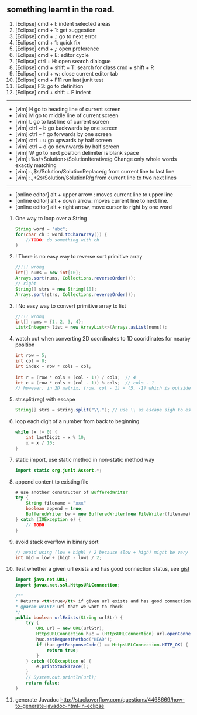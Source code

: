 ## something learnt in the road.

01. [Eclipse] cmd + I: indent selected areas
02. [Eclipse] cmd + 1: get suggestion 
03. [Eclipse] cmd + .: go to next error
04. [Eclipse] cmd + 1: quick fix
05. [Eclipse] cmd + ,: open preference
06. [Eclipse] cmd + E: editor cycle
07. [Eclipse] ctrl + H: open search dialogue
08. [Eclipse] cmd + shift + T: search for class
              cmd + shift + R
09. [Eclipse] cmd + w: close current editor tab              
10. [Eclipse] cmd + F11 run last junit test
11. [Eclipse] F3: go to definition
12. [Eclipse] cmd + shift + F indent
---------------------------------------------------
- [vim]  H  go to heading line of current screen
- [vim]  M  go to middle line of current screen
- [vim]  L  go to last line of current screen
- [vim]  ctrl + b  go backwards by one screen
- [vim]  ctrl + f  go forwards by one screen
- [vim]  ctrl + u  go upwards by half screen
- [vim]  ctrl + d  go downwards by half screen
- [vim]  W  go to next position delimiter is blank space
- [vim] :%s/\<Solution\>/SolutionIterative/g Change only whole words exactly matching 
- [vim] :.,$s/Solution/SolutionReplace/g from current line to last line
- [vim] :.,+2s/Solution/SolutionR/g from current line to two next lines
---------------------------------------------------
* [online editor] alt + upper arrow : moves current line to upper line
* [online editor] alt + down arrow: moves current line to next line.
* [online editor] alt + right arrow, move cursor to right by one word  

1.  One way to loop over a String
    ```java
    String word = "abc";
    for(char ch : word.toCharArray()) {
        //TODO: do something with ch
    }
    ```
  
2. ! There is no easy way to reverse sort primitive array
    ```java
    //!!! wrong
    int[] nums = new int[10];
    Arrays.sort(nums, Collections.reverseOrder());
    // right
    String[] strs = new String[10];
    Arrays.sort(strs, Collections.reverseOrder());
    ```
  
3.  ! No easy way to convert primitive array to list  
    ```java
    //!!! wrong
    int[] nums = {1, 2, 3, 4};
    List<Integer> list = new ArrayList<>(Arrays.asList(nums));
    ```
  
4.  watch out when converting 2D coordinates to 1D cooridinates for nearby position
    ```java
    int row = 5;
    int col = 0;
    int index = row * cols + col;
  
    int r = (row * cols + (col - 1)) / cols;  // 4
    int c = (row * cols + (col - 1)) % cols;  // cols - 1
    // however, in 2D matrix, (row, col - 1) = (5, -1) which is outside of boundary
    ```

5. str.split(reg) with escape
    ```java
    String[] strs = string.split("\\."); // use \\ as escape sigh to escape . 
    ```

6. loop each digit of a number from back to beginning

    ```java
    while (x != 0) {
        int lastDigit = x % 10;
        x = x / 10;
    }
    ```

7. static import, use static method in non-static method way
    ```java
    import static org.junit.Assert.*;
    ```
8. append content to existing file

    ```java
    # use another constructor of BufferedWriter
    try {
        String filename = "xxx"
        boolean append = true;
        BufferedWriter bw = new BufferedWriter(new FileWriter(filename), append));
    } catch (IOException e) {
        // TODO
    }
    ```
9. avoid stack overflow in binary sort

    ```java
    // avoid using (low + high) / 2 because (low + high) might be very large
    int mid = low + (high - low) / 2;
    ```

10. Test whether a given url exists and has good connection status, see [gist](https://gist.github.com/StevenCooks/39c51a012e5303aba584)
    ```java
    import java.net.URL;
    import javax.net.ssl.HttpsURLConnection;

    /**
    * Returns <tt>true</tt> if given url exists and has good connection status.
    * @param urlStr url that we want to check
    */
    public boolean urlExists(String urlStr) {
        try {
            URL url = new URL(urlStr);
            HttpsURLConnection huc = (HttpsURLConnection) url.openConnection();
            huc.setRequestMethod("HEAD");
            if (huc.getResponseCode() == HttpsURLConnection.HTTP_OK) {
                return true;
            }
        } catch (IOException e) {
            e.printStackTrace();
        }
        // System.out.println(url);
        return false;
    }
    ```
    
 10. generate Javadoc http://stackoverflow.com/questions/4468669/how-to-generate-javadoc-html-in-eclipse   
  